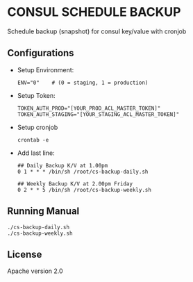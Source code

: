 # CONSUL SCHEDULE BACKUP

Schedule backup (snapshot) for consul key/value with cronjob

## Configurations
* Setup Environment:
  ```
  ENV="0"    # (0 = staging, 1 = production)
  ```
* Setup Token:
  ```
  TOKEN_AUTH_PROD="[YOUR_PROD_ACL_MASTER_TOKEN]"
  TOKEN_AUTH_STAGING="[YOUR_STAGING_ACL_MASTER_TOKEN]"
  ```
* Setup cronjob
  ```
  crontab -e
  ```
* Add last line:
  ```
  ## Daily Backup K/V at 1.00pm
  0 1 * * * /bin/sh /root/cs-backup-daily.sh

  ## Weekly Backup K/V at 2.00pm Friday
  0 2 * * 5 /bin/sh /root/cs-backup-weekly.sh
  ```

## Running Manual
```
./cs-backup-daily.sh
./cs-backup-weekly.sh
```

## License
Apache version 2.0
